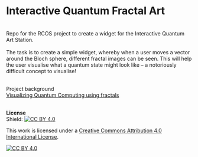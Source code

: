 # Interactive Quantum Fractal Art

<br />
Repo for the RCOS project to create a widget for the Interactive Quantum Art Station.

<br />
<br />
The task is to create a simple widget, whereby when a user moves a vector around the Bloch sphere, 
different fractal images can be seen. This will help the user visualise what a quantum state might look 
like – a notoriously difficult concept to visualise! 
<br />
<br />

Project background<br />
[Visualizing Quantum Computing using fractals](https://github.com/wmazin/Visualizing-Quantum-Computing-using-fractals)
<br />
<br />

**License**
<br />
Shield: [![CC BY 4.0][cc-by-shield]][cc-by]

This work is licensed under a
[Creative Commons Attribution 4.0 International License][cc-by].

[![CC BY 4.0][cc-by-image]][cc-by]

[cc-by]: http://creativecommons.org/licenses/by/4.0/
[cc-by-image]: https://i.creativecommons.org/l/by/4.0/88x31.png
[cc-by-shield]: https://img.shields.io/badge/License-CC%20BY%204.0-lightgrey.svg

<br />
